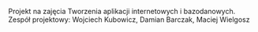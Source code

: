 Projekt na zajęcia Tworzenia aplikacji internetowych i bazodanowych.
Zespół projektowy: Wojciech Kubowicz, Damian Barczak, Maciej Wielgosz
